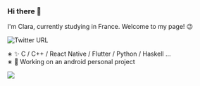 ### Hi there 👋

I'm Clara, currently studying in France. Welcome to my page! 😉

<img alt="Twitter URL" src="https://img.shields.io/twitter/url?color=blue&label=%40yuhui%20XU&logo=LinkedIn&logoColor=blue&style=social&url=https%3A%2F%2Fwww.linkedin.com%2Fin%2Fyuhui-xu-2a880b172%2F">

∗ ✨ C / C++ / React Native / Flutter / Python / Haskell ... 
<br/>
∗ 🔭 Working on an android personal project

![](https://github-readme-stats.vercel.app/api?username=claraxuxu)
